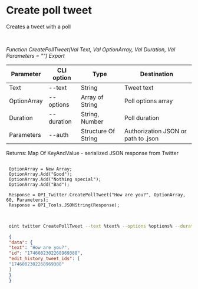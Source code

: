 ﻿---
sidebar_position: 5
---

# Create poll tweet
 Creates a tweet with a poll




<br/>


*Function CreatePollTweet(Val Text, Val OptionArray, Val Duration, Val Parameters = "") Export*

 | Parameter | CLI option | Type | Destination |
 |-|-|-|-|
 | Text | --text | String | Tweet text |
 | OptionArray | --options | Array of String | Poll options array |
 | Duration | --duration | String, Number | Poll duration |
 | Parameters | --auth | Structure Of String | Authorization JSON or path to .json |

 
 Returns: Map Of KeyAndValue - serialized JSON response from Twitter


```bsl title="Code example"
 
 OptionArray = New Array;
 OptionArray.Add("Good");
 OptionArray.Add("Nothing special");
 OptionArray.Add("Bad");
 
 Response = OPI_Twitter.CreatePollTweet("How are you?", OptionArray, 60, Parameters);
 Response = OPI_Tools.JSONString(Response);
 
```
	


```sh title="CLI command example"
 
 oint twitter CreatePollTweet --text %text% --options %options% --duration %duration% --auth %auth%

```

```json title="Result"
 {
 "data": {
 "text": "How are you?",
 "id": "1746082302268969388",
 "edit_history_tweet_ids": [
 "1746082302268969388"
 ]
 }
 }
```
